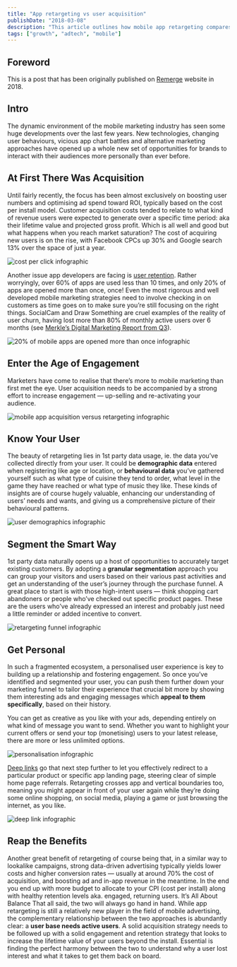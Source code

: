 ```yaml
---
title: "App retargeting vs user acquisition"
publishDate: "2018-03-08"
description: "This article outlines how mobile app retargeting compares to user acquisition in terms of benefits, segmentation."
tags: ["growth", "adtech", "mobile"]
---
```


## Foreword

This is a post that has been originally published on [Remerge](https://www.remerge.io/) website in 2018.

## Intro

The dynamic environment of the mobile marketing industry has seen some huge developments over the last few years. New technologies, changing user behaviours, vicious app chart battles and alternative marketing approaches have opened up a whole new set of opportunities for brands to interact with their audiences more personally than ever before.

## At First There Was Acquisition

Until fairly recently, the focus has been almost exclusively on boosting user numbers and optimising ad spend toward ROI, typically based on the cost per install model. Customer acquisition costs tended to relate to what kind of revenue users were expected to generate over a specific time period: aka their lifetime value and projected gross profit.
Which is all well and good but what happens when you reach market saturation? The cost of acquiring new users is on the rise, with Facebook CPCs up 30% and Google search 13% over the space of just a year.

![cost per click infographic](./CPCs.jpeg)

Another issue app developers are facing is [user retention](http://venturebeat.com/2015/03/16/the-big-problem-with-retention-in-mobile-gaming/). Rather worryingly, over 60% of apps are used less than 10 times, and only 20% of apps are opened more than once, once! Even the most rigorous and well developed mobile marketing strategies need to involve checking in on customers as time goes on to make sure you’re still focusing on the right things. SocialCam and Draw Something are cruel examples of the reality of user churn, having lost more than 80% of monthly active users over 6 months (see [Merkle’s Digital Marketing Report from Q3](http://www.rimmkaufman.com/digital-marketing-report/)).

![20% of mobile apps are opened more than once infographic](./20-percent-of-apps.jpeg)

## Enter the Age of Engagement

Marketers have come to realise that there’s more to mobile marketing than first met the eye. User acquisition needs to be accompanied by a strong effort to increase engagement — up-selling and re-activating your audience.

![mobile app acquisition versus retargeting infographic](./acquisition-vs-retargeting.jpeg)

## Know Your User

The beauty of retargeting lies in 1st party data usage, ie. the data you’ve collected directly from your user. It could be **demographic data** entered when registering like age or location, or **behavioural data** you’ve gathered yourself such as what type of cuisine they tend to order, what level in the game they have reached or what type of music they like. These kinds of insights are of course hugely valuable, enhancing our understanding of users’ needs and wants, and giving us a comprehensive picture of their behavioural patterns.

![user demographics infographic](./user-demographics.jpeg)

## Segment the Smart Way

1st party data naturally opens up a host of opportunities to accurately target existing customers. By adopting a **granular segmentation** approach you can group your visitors and users based on their various past activities and get an understanding of the user’s journey through the purchase funnel. A great place to start is with those high-intent users — think shopping cart abandoners or people who’ve checked out specific product pages. These are the users who’ve already expressed an interest and probably just need a little reminder or added incentive to convert.

![retargeting funnel infographic](./funnel.jpeg)

## Get Personal

In such a fragmented ecosystem, a personalised user experience is key to building up a relationship and fostering engagement. So once you’ve identified and segmented your user, you can push them further down your marketing funnel to tailor their experience that crucial bit more by showing them interesting ads and engaging messages which **appeal to them specifically**, based on their history.

You can get as creative as you like with your ads, depending entirely on what kind of message you want to send. Whether you want to highlight your current offers or send your top (monetising) users to your latest release, there are more or less unlimited options.

![personalisation infographic](./personalisation.jpeg)

[Deep links](https://en.wikipedia.org/wiki/Mobile_deep_linking) go that next step further to let you effectively redirect to a particular product or specific app landing page, steering clear of simple home page referrals. Retargeting crosses app and vertical boundaries too, meaning you might appear in front of your user again while they’re doing some online shopping, on social media, playing a game or just browsing the internet, as you like.

![deep link infographic](./deep-link.jpeg)

## Reap the Benefits

Another great benefit of retargeting of course being that, in a similar way to lookalike campaigns, strong data-driven advertising typically yields lower costs and higher conversion rates — usually at around 70% the cost of acquisition, and boosting ad and in-app revenue in the meantime. In the end you end up with more budget to allocate to your CPI (cost per install) along with healthy retention levels aka. engaged, returning users.
It’s All About Balance
That all said, the two will always go hand in hand. While app retargeting is still a relatively new player in the field of mobile advertising, the complementary relationship between the two approaches is abundantly clear: a **user base needs active users**. A solid acquisition strategy needs to be followed up with a solid engagement and retention strategy that looks to increase the lifetime value of your users beyond the install. Essential is finding the perfect harmony between the two to understand why a user lost interest and what it takes to get them back on board.
